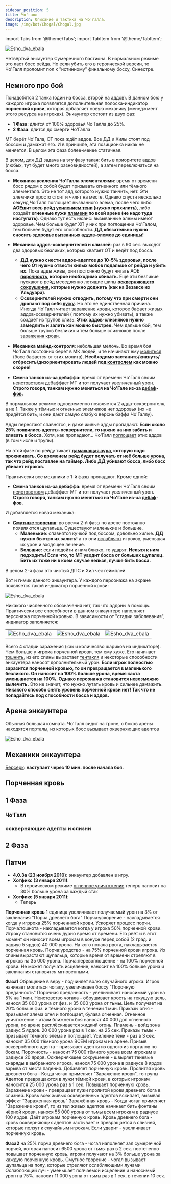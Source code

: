 ```yaml
---
sidebar_position: 5
title: Чо'галл
description: Описание и тактика на Чо'галла.
image: /img/bot/Chogal/Chogal.jpg
---
```


import Tabs from '@theme/Tabs';
import TabItem from '@theme/TabItem';

<div className="text--center">

![Esho_dva_ebala](/img/bot/Chogal/Chogall.png)

</div>

Четвёртый энкаунтер Сумеречного бастиона. В нормальном режиме это ласт босс рейда. Но если убить его
в <span className="red">героической</span> версии, то Чо'Галл проломит пол к "истинному" финальному боссу, Синестре.

## Немного про бой

Понадобятся 2 танка (один на босса, второй на аддов). В данном бою у каждого игрока появляется дополнительная
полоска-индикатор **порченной крови**, которая добавляет новую механику (менеджмент этого ресурса на игроках). Энкаунтер
состоит из двух фаз:

- **1 Фаза**: длится от 100% здоровья Чо'Галла до 25%.
- **2 Фаза**: длится до смерти Чо'Галла

<Tabs>
<TabItem value="1phase" label="1 Фаза: 100-25%">

МТ берёт Чо'Гала, ОТ пока ждёт аддов. Все ДД и Хилы стоят под боссом и дамажат его. И в принципе, эта позиционка никак
не меняется. В целом эта фаза более-менее статичная.

В целом, для ДД задача на эту фазу такая: бить в приоритете аддов (любых, тут будет много разновидностей), а затем
переключаться на
босса.

- **Механика усиления Чо'Галла элементалями**: время от времени босс рядом с собой будет призывать огненного или тёмного
  элементаля. Это не тот адд которого нужно
  танчить, нет. Эти элемчики просто стоят и чилят на месте. Однако спустя несколько секунд Чо'Галл поглощает вызванного
  элема, после чего либо **АОЕшит весь рейд [усилением тени](https://www.wowhead.com/cata/ru/spell=81572) (нужно
  прохилить)**, либо создаёт **огненные лужи [пламени](https://www.wowhead.com/cata/ru/spell=81538) по всей арене (не
  надо
  туда наступать)**. Однако тут есть нюанс: вызыванные элемы имеют здоровье. Чем больше будет ХП у них при поглощении
  Чо'Галом, тем больнее будут его способности. **ДД обязательно нужно сносить здоровье вызванных аддов-элемов до
  единицы!**

- **Механика аддов-осквернителей и слизней**: раз в 90 сек. выходят два здоровых безликих, которых хватает ОТ и ведёт
  под босса.
    - **ДД нужно снести аддов-адептов до 10-5% здоровья, после чего От нужно отвести хилых мобов подальше от
      рейда и убить их**. Пока адды живы, они постоянно будут читать АОЕ
      **[порочность](https://www.wowhead.com/cata/ru/spell=81713), которое необходимо сбивать.** Ещё эти безликие
      пускают в
      рейд мееедленно летящие шипы **[оскверняющего сокрушения](https://www.wowhead.com/cata/ru/spell=81689), которые
      нужно доджить (как на Везаксе из Ульдуара).**
    - **Осквернителей нужно отводить, потому что при смерти они дропают под
      себя [лужу](https://www.wowhead.com/cata/ru/spell=81757)**. Но это не единственная причина. Иногда Чо'Галл
      читает [заражение крови](https://www.wowhead.com/cata/ru/spell=82299), которое бафает живых аддов-осквернителей (
      поэтому их нужно убивать), а также создаёт из трупов слизь. **Этих аддов-слизняков нужно замедлить и залить как
      можно быстрее.** Чем дальше бой, тем больше трупов безликих и тем больше слизнюков
      после [заражения крови](https://www.wowhead.com/cata/ru/spell=82299).

- **Механика майнд-контроля**: небольшая мелочь. Во время боя Чо'Галл постоянно берёт в МК людей, и те начинают
  ему [молиться](https://www.wowhead.com/cata/ru/spell=91331) (босс бафается от этих молитв). **Необходимо
  застанить/кикнуть/отбросить/дизориентировать людей под [контролем](https://www.wowhead.com/cata/ru/spell=91303) как
  можно скорее!**

- **Смена танков из-за дебаффа:** время от времени Чо'Галл
  своим [неистовством](https://www.wowhead.com/cata/ru/spell=82524) дебаффает МТ и тот получает увеличенный урон.
  **Строго говоря, танкам нужно меняться на Чо'Гале
  из-за [дебаф](https://www.wowhead.com/cata/ru/spell=82518)-[фов](https://www.wowhead.com/cata/ru/spell=82523).**

В нормальном режиме одновременно появляется 2 адда-осквернителя, а не 1. Также у тёмных и огненных элемчиков нет
здоровья (их не придётся бить, и они дают самую слабую версиь баффа Чо'Галлу).

</TabItem>
<TabItem value="2phase" label="2 Фаза: 25-0%">

Адды перестают спавнятся, и даже живые адды пропадают. **Если около 25% появились адепты-осквернители, то нужно на них
забить и вливать в босса.** Хотя, как пропадают... Чо'Галл [поглощает](https://www.wowhead.com/cata/ru/spell=82630) этих
аддов (в том числе и трупы).

На этой фазе по рейду тикает **[дамажащая аура](https://www.wowhead.com/cata/ru/spell=82361), которую надо прохиливать.
Со временем рейд будет получать от неё больше урона, так что рейд поставлен на таймер. Либо ДД убивают босса, либо босс
убивает игроков.**

Практически все механики с 1-й фазы пропадают. Кроме одной:

- **Смена танков из-за дебаффа:** время от времени Чо'Галл
  своим [неистовством](https://www.wowhead.com/cata/ru/spell=82524) дебаффает МТ и тот получает увеличенный урон.
  **Строго говоря, танкам нужно меняться на Чо'Гале
  из-за [дебаф](https://www.wowhead.com/cata/ru/spell=82518)-[фов](https://www.wowhead.com/cata/ru/spell=82523).**

И добавляется новая механика:

- **[Смутные творения](https://www.wowhead.com/cata/ru/spell=82414)**: во время 2-й фазы по арене постоянно появляются
  щупальца. Существуют маленькие и большие.
    - **Маленькие**: спавнятся кучкой под боссом, довольно хилые. **ДД нужно быстро их залить!** а то
      они [ослабляют](https://www.wowhead.com/cata/ru/spell=82411) игроков, уменьшая их урон и входящее лечение.
    - **Большие:** если подойти к ним близко, то ударят. **Нельзя к ним подходить! Если что, то МТ уводит босса от
      больших щупалец. Бить их тоже ни в коем случае нельзя, лучше бить босса.**

В целом 2-я фаза это чистый ДПС и Хил чек геймплей.

</TabItem>
<TabItem value="gimic" label="Порченная кровь">

Вот и гимик данного энкаунтера. У каждого персонажа на экране появляется такой индикатор порченной крови:

<div className="text--center">

![Esho_dva_ebala](/img/bot/Chogal/Indicator_0.png)

</div>

Никакого численного обозначения нет, так что аддоны в помощь. Практически все способности в данном энкаунтере наполняет
персонажа порченной кровью. В зависимости от "стадии заболевания", индикатор заполняется:

<div className="text--center">

|                                                    |                                                    |                                                    |
|:--------------------------------------------------:|:--------------------------------------------------:|:--------------------------------------------------:|
| ![Esho_dva_ebala](/img/bot/Chogal/Indicator_1.png) | ![Esho_dva_ebala](/img/bot/Chogal/Indicator_2.png) | ![Esho_dva_ebala](/img/bot/Chogal/Indicator_3.png) |

</div>

Всего 4 стадии заражения (как и количество шариков на индикаторе). Чем больше у игрока порченной крови, тем ему хуже.
Его начинает [тошнить](https://www.wowhead.com/cata/ru/spell=81831), из его спины
вырастает [тентакля](https://www.wowhead.com/cata/ru/spell=82125) и некоторые способности энкаунтера наносят
дополнительный урон. **Если игрок полностью заразится порченной кровью, то он превращается в маленького безликого. Он
наносит на 100% больше урона, время каста уменьшается на 100%. Однако персонажа становится невозможно вылечить.** Это не
значит, что нужно лутать кровь и сильнее дамажить. **Никакого способо снять уровень порченной крови нет! Так что не
попадайтесь под способности босса и аддов.**

</TabItem>
</Tabs>

## Арена энкаунтера

Обычная большая комната. Чо'Галл сидит на троне, с боков арены находятся порталы, из которых босс вызывает окверняющих
адептов

<div className="text--center">

![Esho_dva_ebala](/img/bot/Chogal/Arena_pokaz.png)

</div>

## Механики энкаунтера

[Берсерк](https://www.wowhead.com/cata/ru/spell=61714)**: наступает через 10 мин. после начала боя.**

## Порченная кровь

## 1 Фаза

### Чо'Галл

### оскверняющие адепты и слизни

## 2 Фаза

## Патчи

- **4.0.3a (23 ноября 2010)**: энкаунтер добавлен в игру.
- **Хотфикс (3 января 2011)**:
    - В героическом режиме [огненное уничтожение](https://www.wowhead.com/cata/ru/spell=81194) теперь наносит на 30% больше урона за каждый
      стак
- **Хотфикс (5 января 2011)**:
  - Теперь 

**Порченная кровь**
1 единица увеличивает получаемый урон на 3% от заклинания "Порча древнего бога"
Порча:ускорение - накладывается когда у игррока 25% порченнной крови. Ускоряет процесс порчи.
Порча:тошнота - накладывается когда у игрока 50% порченной крови. Игроку становится очень дурно время от времени. Его
рвёт и в этот момент он наносит всем игрокам в конусе перед собой (2 град. и радиус 5 ярдов) 40 000 урона. На кого
попала рвота, накладывается порченная кровь.
Порча:уродство - на 75% порченной крови игрока. Из спины вырастают щупальца, которые время от времени стреляют в игроков
на 35 000 урона.
Порча:перевоплощение - на 100% порченной крови. Не может получать исцеление, наносит на 100% больше урона и заклинания
становятся мгновенными.

**Фаза1**
Обращение в веру - подчиняет волю случайного игрока. Игрок начинает молиться чогалу, увеличиваея боссу "Порочную
преданность"
Порочная преданность - увеличивает наносимый урон на 5% на 1 мин.
Неистовство чогала - обрушивает ярость на текущую цель, нанося 35 000 урона от физ. и 35 000 урона от тьмы. Цель
получает на 20% больше физ. и тёмного урона в течении 1 мин.
Приказы огня - призывает элема огня и поглощает, булава огненная.
Огненное уничтожение - атаки ближнего боя наносят 40 000 доп огненного урона, по арене расплёскивается жидкий огонь.
Пламень - войд зона радиус 5 ярдов. 20 000 урона раз в 1 сек. на 25 сек.
Приказы тьмы - призывает тёмного элема и поглощает.
Усиление тени - раз в 3 сек. наносит 35 000 тёмного урона ВСЕМ игрокам на арене.
Призыв осквернённого адепта - призывает адепты из одного из порталов по бокам.
Порочность - наносит 75 000 тёмного урона всем игрокам в радиусе 20 ярдов.
Оскверняющее сокрушение - швыряет теневые снаряды в выбранного игрока, нанося 75 000 урона в радиусе 8 ярдов взрыва от
места падения. Добавляет порченную кровь.
Пролитая кровь древнего бога - Когда чогал применяет "Заражение крови", то трупы Адептов превращаются в лужи тёмной
крови, в которых игрокам наносится 25 000 урона раз в 1 сек. Повышает порченную кровь.
Заражение крови - превращает лужи пролитой крови древнего бога в слизней. Кровь всех живых осквернённых адептов
вскипает, вызывая эффект "Зараженная кровь"
Заражённая кровь - Когда чогал применяет "Заражение крови", то из тел живых адептов начинает бить фонтаны чёрной крови,
нанося 55 000 урона от тьмы всем игрокам в радиусе 100 ярдов. Даёт игрокам порченную кровь.
Кровь древнего бога - кровь оскверняющих адептов застывает и превращается в слизней, которые ползут к случайным игрокам.
Если ударит - увеличивает порченную кровь.

**Фаза2** на 25%
порча древнего бога - чогал наполняет зал сумеречной порчей, которая наносит 6500 урона от тьмы раз в 2 сек. постепенно
повышает порченную кровь. игроки получают на 3% больше урона за каждую порченную кровь.
Смутное творение - чогал вызывает щупальца на полу, которые стреляют ослабляющими лучами
Ослабляющий луч - уменьшает полчаемой исцеление и наносимый урон на 75%. наносит 11 000 урона от тьмы раз в 1 сек. в
течении 10 сек.
